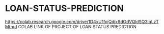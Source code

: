 # LOAN-STATUS-PREDICTION
https://colab.research.google.com/drive/1D4xU1fojQdjx6dOdVQIdSQ3iqLzTMtmd COLAB LINK OF PROJECT OF LOAN STATUS PREDICTION
